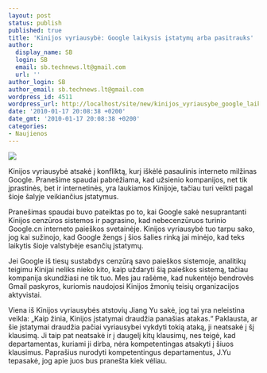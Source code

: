 ```yaml
---
layout: post
status: publish
published: true
title: 'Kinijos vyriausybė: Google laikysis įstatymų arba pasitrauks'
author:
  display_name: SB
  login: SB
  email: sb.technews.lt@gmail.com
  url: ''
author_login: SB
author_email: sb.technews.lt@gmail.com
wordpress_id: 4511
wordpress_url: http://localhost/site/new/kinijos_vyriausybe_google_laikysis_istatymu_arba_pasitrauks/
date: '2010-01-17 20:08:38 +0200'
date_gmt: '2010-01-17 20:08:38 +0200'
categories:
- Naujienos
---
```

<div class="imgright"><img src="http://t3.gstatic.com/images?q=tbn:LvorfyODaZZOgM:http://graphics8.nytimes.com/images/2010/01/14/opinion/14rfd-debate/custom5.jpg"  /></div>
<p>Kinijos vyriausybė atsakė į konfliktą, kurį iškėlė pasaulinis interneto milžinas Google. Pranešime spaudai pabrėžiama, kad užsienio kompanijos, net tik įprastinės, bet ir internetinės, yra laukiamos Kinijoje, tačiau turi veikti pagal šioje šalyje veikiančius įstatymus.</p>
<p>Pranešimas spaudai buvo pateiktas po to, kai Google sakė nesuprantanti Kinijos cenzūros sistemos ir pagrasino, kad nebecenzūruos turinio Google.cn interneto paieškos svetainėje. Kinijos vyriausybė tuo tarpu sako, jog kai sužinojo, kad Google žengs į šios šalies rinką jai minėjo, kad teks laikytis šioje valstybėje esančių įstatymų.</p>
<p>Jei Google iš tiesų sustabdys cenzūrą savo paieškos sistemoje, analitikų teigimu Kinijai neliks nieko kito, kaip uždaryti šią paieškos sistemą, tačiau kompanija skundžiasi ne tik tuo. Mes jau rašėme, kad nukentėjo bendrovės Gmail paskyros, kuriomis naudojosi Kinijos žmonių teisių organizacijos aktyvistai.</p>
<p>Viena iš Kinijos vyriausybės atstovių Jiang Yu sakė, jog tai yra neleistina veikla: „Kaip žinia, Kinijos įstatymai draudžia panašias atakas.“ Paklausta, ar šie įstatymai draudžia pačiai vyriausybei vykdyti tokią ataką, ji neatsakė į šį klausimą. Ji taip pat neatsakė ir į daugelį kitų klausimų, nes teigė, kad departamentas, kuriami ji dirba, nėra kompetentingas atsakyti į šiuos klausimus. Paprašius nurodyti kompetentingus departamentus, J.Yu tepasakė, jog apie juos bus pranešta kiek vėliau.<br /></p>
